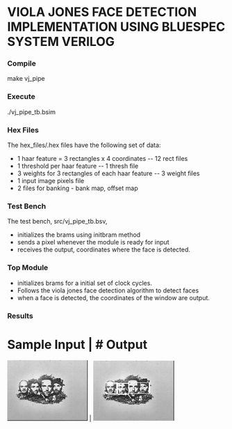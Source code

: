 # VIOLA JONES FACE DETECTION IMPLEMENTATION USING BLUESPEC SYSTEM VERILOG

### Compile
make vj_pipe

### Execute
./vj_pipe_tb.bsim

### Hex Files

The hex_files/.hex files have the following set of data:

* 1 haar feature = 3 rectangles x 4 coordinates -- 12 rect files
* 1 threshold per haar feature -- 1 thresh file
* 3 weights for 3 rectangles of each haar feature -- 3 weight files
* 1 input image pixels file
* 2 files for banking - bank map, offset map 

### Test Bench

The test bench, src/vj_pipe_tb.bsv,
 * initializes the brams using initbram method
 * sends a pixel whenever the module is ready for input
 * receives the output, coordinates where the face is detected.


### Top Module

* initializes brams for a initial set of clock cycles.
* Follows the viola jones face detection algorithm to detect faces
* when a face is detected, the coordinates of the window are output.

### Results

# Sample Input	| # Output

![sample input](/utils/input.png) | ![output](/utils/output.png)

